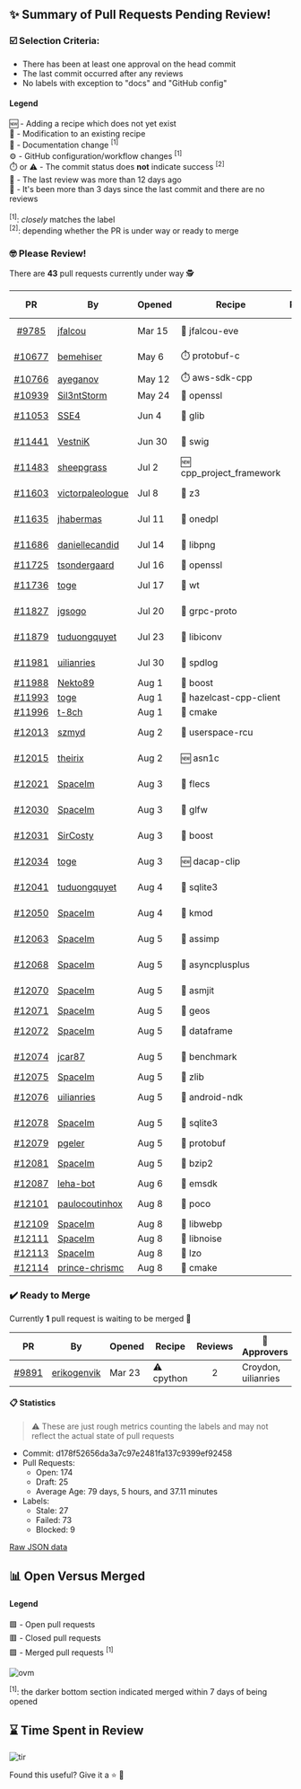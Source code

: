 ## :sparkles: Summary of Pull Requests Pending Review!

### :ballot_box_with_check: Selection Criteria:

- There has been at least one approval on the head commit
- The last commit occurred after any reviews
- No labels with exception to "docs" and "GitHub config"

#### Legend

:new: - Adding a recipe which does not yet exist<br>
:memo: - Modification to an existing recipe<br>
:green_book: - Documentation change <sup>[1]</sup><br>
:gear: - GitHub configuration/workflow changes <sup>[1]</sup><br>
:stopwatch: or :warning: - The commit status does **not** indicate success <sup>[2]</sup><br>
:bell: - The last review was more than 12 days ago<br>
:eyes: - It's been more than 3 days since the last commit and there are no reviews<br>
<br>
<sup>[1]</sup>: _closely_ matches the label<br>
<sup>[2]</sup>: depending whether the PR is under way or ready to merge

### :nerd_face: Please Review! 

There are **43** pull requests currently under way :detective:

PR | By | Opened | Recipe | Reviews | Last | :stop_sign: Blockers | :star2: Approvers
:---: | --- | --- | --- | :---: | --- | --- | ---
[#9785](https://github.com/conan-io/conan-center-index/pull/9785)|[jfalcou](https://github.com/jfalcou)|Mar 15|:memo: jfalcou-eve|12|Aug 8||prince-chrismc
[#10677](https://github.com/conan-io/conan-center-index/pull/10677)|[bemehiser](https://github.com/bemehiser)|May 6|:stopwatch: protobuf-c|7|Aug 4||gegles
[#10766](https://github.com/conan-io/conan-center-index/pull/10766)|[ayeganov](https://github.com/ayeganov)|May 12|:stopwatch: aws-sdk-cpp|0|:eyes:||
[#10939](https://github.com/conan-io/conan-center-index/pull/10939)|[Sil3ntStorm](https://github.com/Sil3ntStorm)|May 24|:memo: openssl|0|:eyes:||
[#11053](https://github.com/conan-io/conan-center-index/pull/11053)|[SSE4](https://github.com/SSE4)|Jun 4|:memo: glib|4|Aug 9||prince-chrismc
[#11441](https://github.com/conan-io/conan-center-index/pull/11441)|[VestniK](https://github.com/VestniK)|Jun 30|:memo: swig|1|Aug 8||prince-chrismc
[#11483](https://github.com/conan-io/conan-center-index/pull/11483)|[sheepgrass](https://github.com/sheepgrass)|Jul 2|:new: cpp_project_framework|21|Aug 8||
[#11603](https://github.com/conan-io/conan-center-index/pull/11603)|[victorpaleologue](https://github.com/victorpaleologue)|Jul 8|:memo: z3|13|Aug 7||prince-chrismc
[#11635](https://github.com/conan-io/conan-center-index/pull/11635)|[jhabermas](https://github.com/jhabermas)|Jul 11|:memo: onedpl|1|Aug 8||
[#11686](https://github.com/conan-io/conan-center-index/pull/11686)|[daniellecandid](https://github.com/daniellecandid)|Jul 14|:memo: libpng|3|Aug 8||uilianries
[#11725](https://github.com/conan-io/conan-center-index/pull/11725)|[tsondergaard](https://github.com/tsondergaard)|Jul 16|:memo: openssl|0|:eyes:||
[#11736](https://github.com/conan-io/conan-center-index/pull/11736)|[toge](https://github.com/toge)|Jul 17|:memo: wt|9|Aug 8||prince-chrismc
[#11827](https://github.com/conan-io/conan-center-index/pull/11827)|[jgsogo](https://github.com/jgsogo)|Jul 20|:memo: grpc-proto|1|Aug 8||uilianries
[#11879](https://github.com/conan-io/conan-center-index/pull/11879)|[tuduongquyet](https://github.com/tuduongquyet)|Jul 23|:memo: libiconv|1|Aug 1||uilianries
[#11981](https://github.com/conan-io/conan-center-index/pull/11981)|[uilianries](https://github.com/uilianries)|Jul 30|:memo: spdlog|5|Aug 7||prince-chrismc
[#11988](https://github.com/conan-io/conan-center-index/pull/11988)|[Nekto89](https://github.com/Nekto89)|Aug 1|:memo: boost|0|:eyes:||
[#11993](https://github.com/conan-io/conan-center-index/pull/11993)|[toge](https://github.com/toge)|Aug 1|:memo: hazelcast-cpp-client|0|:eyes:||
[#11996](https://github.com/conan-io/conan-center-index/pull/11996)|[t-8ch](https://github.com/t-8ch)|Aug 1|:memo: cmake|0|:eyes:||
[#12013](https://github.com/conan-io/conan-center-index/pull/12013)|[szmyd](https://github.com/szmyd)|Aug 2|:memo: userspace-rcu|4|Aug 8||prince-chrismc
[#12015](https://github.com/conan-io/conan-center-index/pull/12015)|[theirix](https://github.com/theirix)|Aug 2|:new: asn1c|2|Aug 8||prince-chrismc
[#12021](https://github.com/conan-io/conan-center-index/pull/12021)|[SpaceIm](https://github.com/SpaceIm)|Aug 3|:memo: flecs|3|Aug 8||uilianries
[#12030](https://github.com/conan-io/conan-center-index/pull/12030)|[SpaceIm](https://github.com/SpaceIm)|Aug 3|:memo: glfw|1|Aug 9||uilianries
[#12031](https://github.com/conan-io/conan-center-index/pull/12031)|[SirCosty](https://github.com/SirCosty)|Aug 3|:memo: boost|1|Aug 9||jgsogo
[#12034](https://github.com/conan-io/conan-center-index/pull/12034)|[toge](https://github.com/toge)|Aug 3|:new: dacap-clip|1|Aug 8||prince-chrismc
[#12041](https://github.com/conan-io/conan-center-index/pull/12041)|[tuduongquyet](https://github.com/tuduongquyet)|Aug 4|:memo: sqlite3|3|Aug 4||prince-chrismc
[#12050](https://github.com/conan-io/conan-center-index/pull/12050)|[SpaceIm](https://github.com/SpaceIm)|Aug 4|:memo: kmod|2|Aug 8||uilianries
[#12063](https://github.com/conan-io/conan-center-index/pull/12063)|[SpaceIm](https://github.com/SpaceIm)|Aug 5|:memo: assimp|1|Aug 8||uilianries
[#12068](https://github.com/conan-io/conan-center-index/pull/12068)|[SpaceIm](https://github.com/SpaceIm)|Aug 5|:memo: asyncplusplus|1|Aug 8||uilianries
[#12070](https://github.com/conan-io/conan-center-index/pull/12070)|[SpaceIm](https://github.com/SpaceIm)|Aug 5|:memo: asmjit|1|Aug 8||uilianries
[#12071](https://github.com/conan-io/conan-center-index/pull/12071)|[SpaceIm](https://github.com/SpaceIm)|Aug 5|:memo: geos|0|:eyes:||
[#12072](https://github.com/conan-io/conan-center-index/pull/12072)|[SpaceIm](https://github.com/SpaceIm)|Aug 5|:memo: dataframe|1|Aug 8||uilianries
[#12074](https://github.com/conan-io/conan-center-index/pull/12074)|[jcar87](https://github.com/jcar87)|Aug 5|:memo: benchmark|1|Aug 8||prince-chrismc
[#12075](https://github.com/conan-io/conan-center-index/pull/12075)|[SpaceIm](https://github.com/SpaceIm)|Aug 5|:memo: zlib|0|:eyes:||
[#12076](https://github.com/conan-io/conan-center-index/pull/12076)|[uilianries](https://github.com/uilianries)|Aug 5|:memo: android-ndk|2|Aug 8||paulocoutinhox
[#12078](https://github.com/conan-io/conan-center-index/pull/12078)|[SpaceIm](https://github.com/SpaceIm)|Aug 5|:memo: sqlite3|1|Aug 9||uilianries
[#12079](https://github.com/conan-io/conan-center-index/pull/12079)|[pgeler](https://github.com/pgeler)|Aug 5|:memo: protobuf|0|||
[#12081](https://github.com/conan-io/conan-center-index/pull/12081)|[SpaceIm](https://github.com/SpaceIm)|Aug 5|:memo: bzip2|1|Aug 8||uilianries
[#12087](https://github.com/conan-io/conan-center-index/pull/12087)|[leha-bot](https://github.com/leha-bot)|Aug 6|:memo: emsdk|0|:eyes:||
[#12101](https://github.com/conan-io/conan-center-index/pull/12101)|[paulocoutinhox](https://github.com/paulocoutinhox)|Aug 8|:memo: poco|1|Aug 8||
[#12109](https://github.com/conan-io/conan-center-index/pull/12109)|[SpaceIm](https://github.com/SpaceIm)|Aug 8|:memo: libwebp|0|||
[#12111](https://github.com/conan-io/conan-center-index/pull/12111)|[SpaceIm](https://github.com/SpaceIm)|Aug 8|:memo: libnoise|0|||
[#12113](https://github.com/conan-io/conan-center-index/pull/12113)|[SpaceIm](https://github.com/SpaceIm)|Aug 8|:memo: lzo|0|||
[#12114](https://github.com/conan-io/conan-center-index/pull/12114)|[prince-chrismc](https://github.com/prince-chrismc)|Aug 8|:memo: cmake|0|||


### :heavy_check_mark: Ready to Merge 

Currently **1** pull request is waiting to be merged :tada:


PR | By | Opened | Recipe | Reviews | :star2: Approvers
:---: | --- | --- | --- | :---: | ---
[#9891](https://github.com/conan-io/conan-center-index/pull/9891)|[erikogenvik](https://github.com/erikogenvik)|Mar 23|:warning: cpython|2|Croydon, uilianries


#### :clipboard: Statistics

> :warning: These are just rough metrics counting the labels and may not reflect the actual state of pull requests

- Commit: d178f52656da3a7c97e2481fa137c9399ef92458
- Pull Requests:
	- Open: 174
	- Draft: 25
	- Average Age: 79 days, 5 hours, and 37.11 minutes
- Labels:
	- Stale: 27
	- Failed: 73
	- Blocked: 9
	
		
[Raw JSON data](https://raw.githubusercontent.com/prince-chrismc/conan-center-index-pending-review/raw-data/pending-review.json)

## :bar_chart: Open Versus Merged

#### Legend

:green_square: - Open pull requests<br>
:red_square: - Closed pull requests<br>
:purple_square: - Merged pull requests <sup>[1]</sup><br>

![ovm](https://github.com/prince-chrismc/conan-center-index-pending-review/blob/raw-data/open-versus-merged.gif?raw=true)

<sup>[1]</sup>: the darker bottom section indicated merged within 7 days of being opened

## :hourglass: Time Spent in Review

![tir](https://github.com/prince-chrismc/conan-center-index-pending-review/blob/raw-data/time-in-review.png?raw=true)

Found this useful? Give it a :star: :pray:
